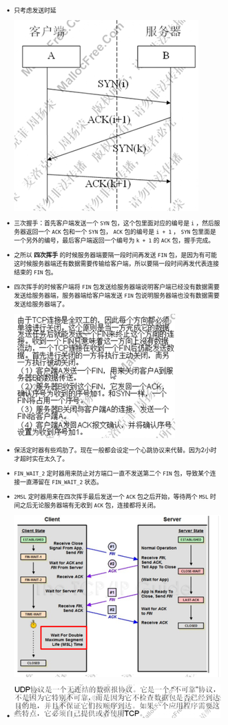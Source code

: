 + 只考虑发送时延

  ![image-20201031141902726](https://raw.githubusercontent.com/smallzhong/picgo-pic-bed/master/image-20201031141902726.png)

+ 三次握手：首先客户端发送一个 `SYN` 包，这个包里面对应的编号是 `i` ，然后服务器返回一个 `ACK` 包和一个 `SYN` 包， `ACK` 包的编号是 `i + 1` ， `SYN` 包里面是一个另外的编号，最后客户端返回一个编号为 `k + 1` 的 `ACK` 包，握手完成。

+ 之所以 **四次挥手** 的时候服务器端要隔一段时间再发送 `FIN` 包，是因为有可能这时候服务器端还有数据需要传输给客户端，所以要隔一段时间再发代表连接结束的 `FIN` 包。 

+ 四次挥手的时候客户端将 `FIN` 包发送给服务器端说明客户端已经没有数据需要发送给服务器端，服务器端给客户端发送 `FIN` 包说明服务器端也没有数据需要发送给服务器端了。

  ![image-20201031143735212](https://raw.githubusercontent.com/smallzhong/picgo-pic-bed/master/image-20201031143735212.png)

+ 保活定时器有些鸡肋了。现在一般都会设定一个心跳协议来代替。因为2小时才超时实在太久了。

+ `FIN_WAIT_2` 定时器用来防止对方端口一直不发送第二个 `FIN` 包，导致某个连接一直滞留在 `FIN_WAIT_2` 状态。

+ `2MSL` 定时器用来在四次挥手最后发送一个 `ACK` 包之后开始，等待两个 `MSL` 时间之后无论服务器端有无收到 `ACK` 包，连接都将关闭。

  ![image-20201031151514161](https://raw.githubusercontent.com/smallzhong/picgo-pic-bed/master/image-20201031151514161.png)

+ ![image-20201031151427815](https://raw.githubusercontent.com/smallzhong/picgo-pic-bed/master/image-20201031151427815.png)